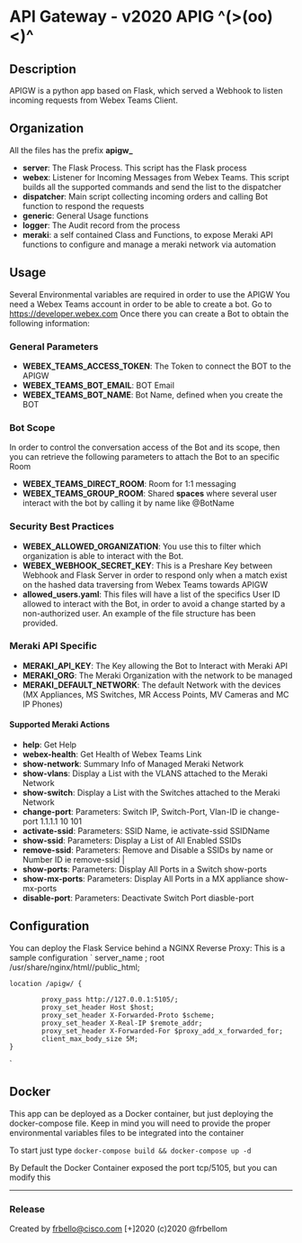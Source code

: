 # API Gateway - v2020 APIG ^(>(oo)<)^
## Description
APIGW is a python app based on Flask, which served a Webhook to listen incoming requests from Webex Teams Client.

## Organization
All the files has the prefix **apigw_**
- __server__: The Flask Process. This script has the Flask process
- __webex__: Listener for Incoming Messages from Webex Teams. This script builds all the supported commands and send the list to the dispatcher
- __dispatcher__: Main script collecting incoming orders and calling Bot function to respond the requests
- __generic__: General Usage functions
- __logger__: The Audit record from the process
- __meraki__: a self contained Class and Functions, to expose Meraki API functions to configure and manage a meraki network via automation

## Usage
Several Environmental variables are required in order to use the APIGW
You need a Webex Teams account in order to be able to create a bot. Go to https://developer.webex.com
Once there you can create a Bot to obtain the following information:
### General Parameters
- __WEBEX_TEAMS_ACCESS_TOKEN__: The Token to connect the BOT to the APIGW
- __WEBEX_TEAMS_BOT_EMAIL__: BOT Email
- __WEBEX_TEAMS_BOT_NAME__: Bot Name, defined when you create the BOT 
### Bot Scope
In order to control the conversation access of the Bot and its scope, then you can retrieve the following parameters to attach the Bot to an specific Room
- __WEBEX_TEAMS_DIRECT_ROOM__: Room for 1:1 messaging
- __WEBEX_TEAMS_GROUP_ROOM__: Shared **spaces** where several user interact with the bot by calling it by name like @BotName
### Security Best Practices
- __WEBEX_ALLOWED_ORGANIZATION__: You use this to filter which organization is able to interact with the Bot.
- __WEBEX_WEBHOOK_SECRET_KEY__: This is a Preshare Key between Webhook and Flask Server in order to respond only when a match exist on the hashed data traversing from Webex Teams towards APIGW
- __allowed_users.yaml__: This files will have a list of the specifics User ID allowed to interact with the Bot, in order to avoid a change started by a non-authorized user. An example of the file structure has been provided.

### Meraki API Specific
- __MERAKI_API_KEY__: The Key allowing the Bot to Interact with Meraki API
- __MERAKI_ORG__: The Meraki Organization with the network to be managed
- __MERAKI_DEFAULT_NETWORK__: The default Network with the devices (MX Appliances, MS Switches, MR Access Points, MV Cameras and MC IP Phones)

#### Supported Meraki Actions
- __help__: Get Help
- __webex-health__: Get Health of Webex Teams Link
- __show-network__: Summary Info of Managed Meraki Network
- __show-vlans__: Display a List with the VLANS attached to the Meraki Network
- __show-switch__: Display a List with the Switches attached to the Meraki Network
- __change-port__: Parameters: Switch IP, Switch-Port, Vlan-ID ie change-port 1.1.1.1 10 101
- __activate-ssid__: Parameters: SSID Name, ie activate-ssid SSIDName
- __show-ssid__: Parameters: Display a List of All Enabled SSIDs
- __remove-ssid__: Parameters: Remove and Disable a SSIDs by name or Number ID ie remove-ssid |
- __show-ports__: Parameters: Display All Ports in a Switch show-ports
- __show-mx-ports__: Parameters: Display All Ports in a MX appliance show-mx-ports
- __disable-port__: Parameters: Deactivate Switch Port diasble-port


## Configuration
You can deploy the Flask Service behind a NGINX Reverse Proxy: This is a sample configuration
`
    server_name <your-web-server>;
    root /usr/share/nginx/html/<your-web-server>/public_html;

    location /apigw/ {

            proxy_pass http://127.0.0.1:5105/;
            proxy_set_header Host $host;
            proxy_set_header X-Forwarded-Proto $scheme;
            proxy_set_header X-Real-IP $remote_addr;
            proxy_set_header X-Forwarded-For $proxy_add_x_forwarded_for;
            client_max_body_size 5M;
    }
`

## Docker
This app can be deployed as a Docker container, but just deploying the docker-compose file.
Keep in mind you will need to provide the proper environmental variables files to be integrated into the container

To start just type
`docker-compose build && docker-compose up -d`

By Default the Docker Container exposed the port tcp/5105, but you can modify this

***
### Release
Created by frbello@cisco.com
[+]2020
(c)2020
@frbellom

